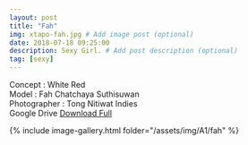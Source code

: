 ```yaml
---
layout: post
title: "Fah"
img: xtapo-fah.jpg # Add image post (optional)
date: 2018-07-18 09:25:00
description: Sexy Girl. # Add post description (optional)
tag: [sexy]
---
```

Concept : White Red  
Model : Fah Chatchaya Suthisuwan  
Photographer : Tong Nitiwat Indies     
Google Drive [Download Full](http://gestyy.com/e0Ge5c)

{% include image-gallery.html folder="/assets/img/A1/fah" %}
